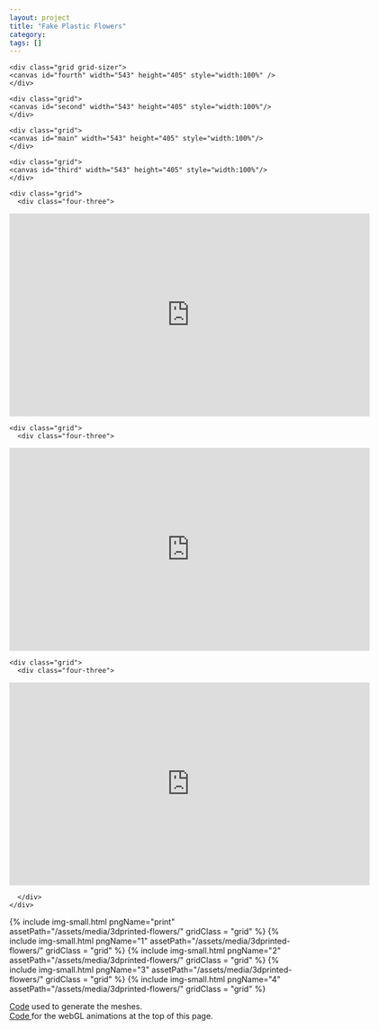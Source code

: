 ```yaml
---
layout: project
title: "Fake Plastic Flowers"
category: 
tags: []
---
```

<div class="content-container">
<div class="index-content">
<div class="grid-gutter"></div>

    <div class="grid grid-sizer">
    <canvas id="fourth" width="543" height="405" style="width:100%" />
    </div>

    <div class="grid">
    <canvas id="second" width="543" height="405" style="width:100%"/>
    </div>

    <div class="grid">
    <canvas id="main" width="543" height="405" style="width:100%"/>
    </div>

    <div class="grid">
    <canvas id="third" width="543" height="405" style="width:100%"/>
    </div>

    <div class="grid">
      <div class="four-three">
<iframe width="640" height="360" src="https://www.youtube.com/embed/O86vjf7FDpA?rel=0&autoplay=1&loop=1;showinfo=0" frameborder="0" allowfullscreen></iframe>
      </div>
    </div>

    <div class="grid">
      <div class="four-three">
<iframe width="640" height="360" src="https://www.youtube.com/embed/1B9BDeb0X30?rel=0&autoplay=1&loop=1;showinfo=0" frameborder="0" allowfullscreen></iframe>
      </div>
    </div>

    <div class="grid">
      <div class="four-three">

<iframe width="640" height="360" src="https://www.youtube.com/embed/QoIx8TX2LGA?rel=0&autoplay=1&loop=1;showinfo=0" frameborder="0" allowfullscreen></iframe>

      </div>
    </div>



  {% include img-small.html pngName="print" assetPath="/assets/media/3dprinted-flowers/" gridClass = "grid" %}
  {% include img-small.html pngName="1" assetPath="/assets/media/3dprinted-flowers/" gridClass = "grid" %}
  {% include img-small.html pngName="2" assetPath="/assets/media/3dprinted-flowers/" gridClass = "grid" %}
  {% include img-small.html pngName="3" assetPath="/assets/media/3dprinted-flowers/" gridClass = "grid" %}
  {% include img-small.html pngName="4" assetPath="/assets/media/3dprinted-flowers/" gridClass = "grid" %}

  <div class = "grid l3">
  <a href ="https://github.com/edap/flowers">Code</a> used to generate the meshes.<br/>
  <a href="https://github.com/edap/edap.github.com/blob/master/demo/3dprinteflowers-webgl/src/webgl_test/core.cljs"> Code </a>for the webGL animations at the top of this page.
  </div>

</div>
</div>
<script src="/assets/media/3dprinted-flowers/core.js" type="text/javascript"></script>


